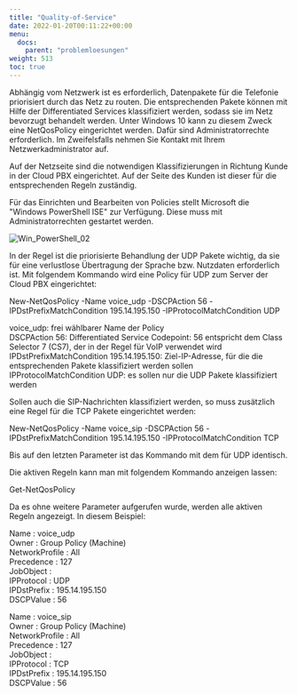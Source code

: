 ```yaml
---
title: "Quality-of-Service"
date: 2022-01-20T00:11:22+00:00
menu:
  docs:
    parent: "problemloesungen"
weight: 513
toc: true
---
```


Abhängig vom Netzwerk ist es erforderlich, Datenpakete für die Telefonie priorisiert durch das Netz zu routen. Die entsprechenden Pakete können mit Hilfe der Differentiated Services klassifiziert werden, sodass sie im Netz bevorzugt behandelt werden. Unter Windows 10 kann zu diesem Zweck eine NetQosPolicy eingerichtet werden. Dafür sind Administratorrechte erforderlich. Im Zweifelsfalls nehmen Sie Kontakt mit Ihrem Netzwerkadministrator auf.

Auf der Netzseite sind die notwendigen Klassifizierungen in Richtung Kunde in der Cloud PBX eingerichtet. Auf der Seite des Kunden ist dieser für die entsprechenden Regeln zuständig.

Für das Einrichten und Bearbeiten von Policies stellt Microsoft die "Windows PowerShell ISE" zur Verfügung. Diese muss mit Administratorrechten gestartet werden.

![Win_PowerShell_02](https://github.com/NetCologne/cloudpbx-docs/assets/99875470/b3ed22ae-53e9-410c-abb2-e65e48fccefb)

In der Regel ist die priorisierte Behandlung der UDP Pakete wichtig, da sie für eine verlustlose Übertragung der Sprache bzw. Nutzdaten erforderlich ist. Mit folgendem Kommando wird eine Policy für UDP zum Server der Cloud PBX eingerichtet:

New-NetQosPolicy -Name voice_udp -DSCPAction 56 -IPDstPrefixMatchCondition 195.14.195.150 -IPProtocolMatchCondition UDP

voice_udp: frei wählbarer Name der Policy<br>
DSCPAction 56: Differentiated Service Codepoint: 56 entspricht dem Class Selector 7 (CS7), der in der Regel für VoIP verwendet wird<br>
IPDstPrefixMatchCondition 195.14.195.150: Ziel-IP-Adresse, für die die entsprechenden Pakete klassifiziert werden sollen<br>
IPProtocolMatchCondition UDP: es sollen nur die UDP Pakete klassifiziert werden<br>

Sollen auch die SIP-Nachrichten klassifiziert werden, so muss zusätzlich eine Regel für die TCP Pakete eingerichtet werden:

New-NetQosPolicy -Name voice_sip -DSCPAction 56 -IPDstPrefixMatchCondition 195.14.195.150 -IPProtocolMatchCondition TCP

Bis auf den letzten Parameter ist das Kommando mit dem für UDP identisch.

Die aktiven Regeln kann man mit folgendem Kommando anzeigen lassen:

Get-NetQosPolicy

Da es ohne weitere Parameter aufgerufen wurde, werden alle aktiven Regeln angezeigt. In diesem Beispiel:

Name : voice_udp<br>
Owner : Group Policy (Machine)<br>
NetworkProfile : All<br>
Precedence : 127<br>
JobObject : <br>
IPProtocol : UDP<br>
IPDstPrefix : 195.14.195.150<br>
DSCPValue : 56<br>
  
Name : voice_sip<br>
Owner : Group Policy (Machine)<br>
NetworkProfile : All<br>
Precedence : 127<br>
JobObject :<br>
IPProtocol : TCP<br>
IPDstPrefix : 195.14.195.150<br>
DSCPValue : 56

